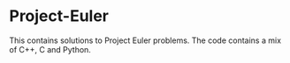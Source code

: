 Project-Euler
=============

This contains solutions to Project Euler problems. The code contains a mix of C++, C and Python.
